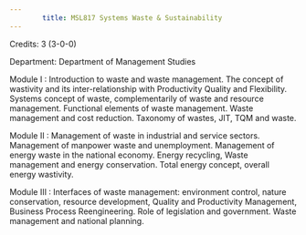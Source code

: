 ```yaml
---
        title: MSL817 Systems Waste & Sustainability
---
```

Credits: 3 (3-0-0)

Department: Department of Management Studies

Module I : Introduction to waste and waste management. The concept of wastivity and its inter-relationship with Productivity Quality and Flexibility. Systems concept of waste, complementarily of waste and resource management. Functional elements of waste management. Waste management and cost reduction. Taxonomy of wastes, JIT, TQM and waste.

Module II : Management of waste in industrial and service sectors. Management of manpower waste and unemployment. Management of energy waste in the national economy. Energy recycling, Waste management and energy conservation. Total energy concept, overall energy wastivity.

Module III : Interfaces of waste management: environment control, nature conservation, resource development, Quality and Productivity Management, Business Process Reengineering. Role of legislation and government. Waste management and national planning.